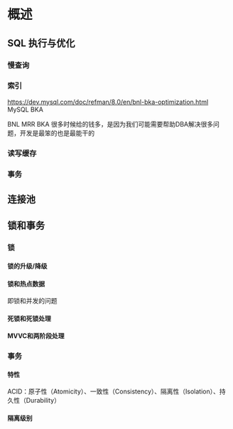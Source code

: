 # 概述

## SQL 执行与优化

### 慢查询

### 索引

https://dev.mysql.com/doc/refman/8.0/en/bnl-bka-optimization.html MySQL BKA

BNL MRR BKA  很多时候给的钱多，是因为我们可能需要帮助DBA解决很多问题，开发是最笨的也是最能干的

### 读写缓存

### 事务

## 连接池

## 锁和事务

### 锁

#### 锁的升级/降级

#### 锁和热点数据

即锁和并发的问题

#### 死锁和死锁处理

#### MVVC和两阶段处理

### 事务

#### 特性

ACID：原子性（Atomicity）、一致性（Consistency）、隔离性（Isolation）、持久性（Durability）

#### 隔离级别

